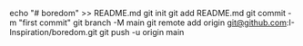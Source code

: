 echo "# boredom" >> README.md
git init
git add README.md
git commit -m "first commit"
git branch -M main
git remote add origin git@github.com:I-Inspiration/boredom.git
git push -u origin main
